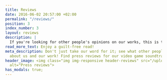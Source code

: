```yaml
---
title: Reviews
date: 2016-06-02 20:57:00 +02:00
permalink: "/reviews/"
position: 3
index_number: 3
layout: reviews
description: |
  If you're looking for other people's opinions on our works, this is the place to go: A curated collection of choice press reviews just for you—all responsibly sourced, so you can enjoy them without even a tinge of guilt!
read_more_text: Enjoy a guilt-free read!
meta_description: Don't just take our word for it; see what other people are saying
  about us and our work! Find press reviews for our video game soundtracks right here!
header_image: <img class="img img-responsive header-reviews" src="/uploads/reviews_header.png"
  alt="Press reviews">
has_modals: true;
---
```


